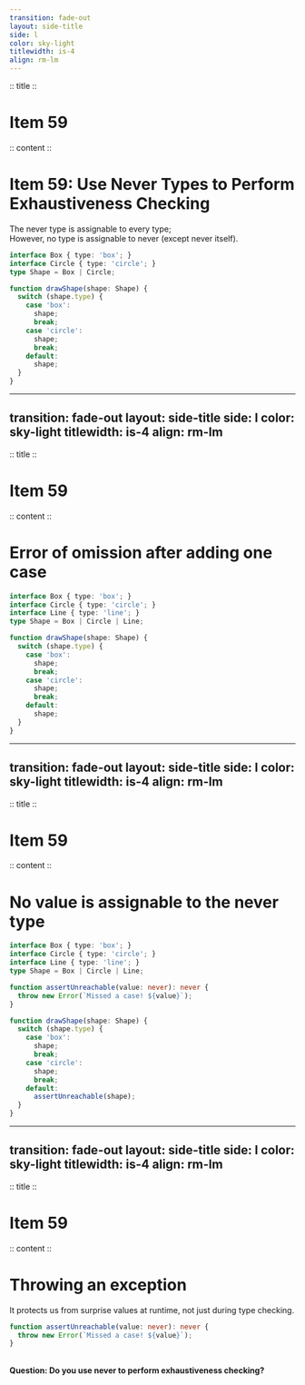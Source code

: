 ```yaml
---
transition: fade-out
layout: side-title
side: l
color: sky-light
titlewidth: is-4
align: rm-lm
---
```

:: title ::

# Item 59

<HachiwareItem2e />

:: content ::

# Item 59: Use Never Types to Perform Exhaustiveness Checking

The never type is assignable to every type;   
However, no type is assignable to never (except never itself).

```ts {monaco}
interface Box { type: 'box'; }
interface Circle { type: 'circle'; }
type Shape = Box | Circle;

function drawShape(shape: Shape) {
  switch (shape.type) {
    case 'box':
      shape;
      break;
    case 'circle':
      shape;
      break;
    default:
      shape;
  }
}
```
---
transition: fade-out
layout: side-title
side: l
color: sky-light
titlewidth: is-4
align: rm-lm
---

:: title ::

# Item 59

<HachiwareItem2e />

:: content ::

# Error of omission after adding one case

```ts {monaco}
interface Box { type: 'box'; }
interface Circle { type: 'circle'; }
interface Line { type: 'line'; }
type Shape = Box | Circle | Line;

function drawShape(shape: Shape) {
  switch (shape.type) {
    case 'box':
      shape;
      break;
    case 'circle':
      shape;
      break;
    default:
      shape;
  }
}
```

---
transition: fade-out
layout: side-title
side: l
color: sky-light
titlewidth: is-4
align: rm-lm
---

:: title ::

# Item 59

<HachiwareItem2e />

:: content ::

# No value is assignable to the never type

```ts {monaco}
interface Box { type: 'box'; }
interface Circle { type: 'circle'; }
interface Line { type: 'line'; }
type Shape = Box | Circle | Line;

function assertUnreachable(value: never): never {
  throw new Error(`Missed a case! ${value}`);
}

function drawShape(shape: Shape) {
  switch (shape.type) {
    case 'box':
      shape;
      break;
    case 'circle':
      shape;
      break;
    default:
      assertUnreachable(shape);
  }
}
```

---
transition: fade-out
layout: side-title
side: l
color: sky-light
titlewidth: is-4
align: rm-lm
---

:: title ::

# Item 59

<HachiwareItem2e />

:: content ::

# Throwing an exception
It protects us from surprise values at runtime, not just during type checking.

```ts {monaco}
function assertUnreachable(value: never): never {
  throw new Error(`Missed a case! ${value}`);
}
```

<v-click>
<br>
<b>Question: Do you use never to perform exhaustiveness checking?</b>
</v-click>
